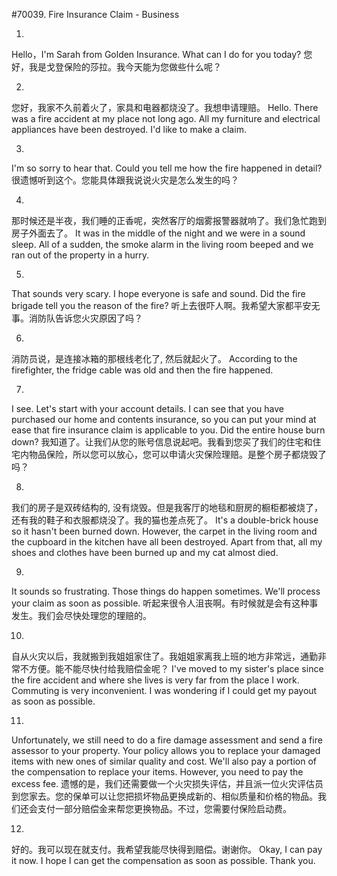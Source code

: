 #70039. Fire Insurance Claim - Business

1.
Hello，I'm Sarah from Golden Insurance. What can I do for you today?
您好，我是戈登保险的莎拉。我今天能为您做些什么呢？

2.
您好，我家不久前着火了，家具和电器都烧没了。我想申请理赔。
Hello. There was a fire accident at my place not long ago. All my furniture and electrical appliances have been destroyed. I'd like to make a claim.

3.
I'm so sorry to hear that. Could you tell me how the fire happened in detail?
很遗憾听到这个。您能具体跟我说说火灾是怎么发生的吗？

4.
那时候还是半夜，我们睡的正香呢，突然客厅的烟雾报警器就响了。我们急忙跑到房子外面去了。
It was in the middle of the night and we were in a sound sleep. All of a sudden, the smoke alarm in the living room beeped and we ran out of the property in a hurry.

5.
That sounds very scary. I hope everyone is safe and sound. Did the fire brigade tell you the reason of the fire?
听上去很吓人啊。我希望大家都平安无事。消防队告诉您火灾原因了吗？

6.
消防员说，是连接冰箱的那根线老化了, 然后就起火了。
According to the firefighter, the fridge cable was old and then the fire happened.

7.
I see. Let's start with your account details. I can see that you have purchased our home and contents insurance, so you can put your mind at ease that fire insurance claim is applicable to you. Did the entire house burn down?
我知道了。让我们从您的账号信息说起吧。我看到您买了我们的住宅和住宅内物品保险，所以您可以放心，您可以申请火灾保险理赔。是整个房子都烧毁了吗？

8.
我们的房子是双砖结构的, 没有烧毁。但是我客厅的地毯和厨房的橱柜都被烧了，还有我的鞋子和衣服都烧没了。我的猫也差点死了。
It's a double-brick house so it hasn't been burned down. However, the carpet in the living room and the cupboard in the kitchen have all been destroyed. Apart from that, all my shoes and clothes have been burned up and my cat almost died.

9.
It sounds so frustrating. Those things do happen sometimes. We'll process your claim as soon as possible.
听起来很令人沮丧啊。有时候就是会有这种事发生。我们会尽快处理您的理赔的。

10.
自从火灾以后，我就搬到我姐姐家住了。我姐姐家离我上班的地方非常远，通勤非常不方便。能不能尽快付给我赔偿金呢？
I've moved to my sister's place since the fire accident and where she lives is very far from the place I work. Commuting is very inconvenient. I was wondering if I could get my payout as soon as possible.

11.
Unfortunately, we still need to do a fire damage assessment and send a fire assessor to your property. Your policy allows you to replace your damaged items with new ones of similar quality and cost. We'll also pay a portion of the compensation to replace your items. However, you need to pay the excess fee.
遗憾的是，我们还需要做一个火灾损失评估，并且派一位火灾评估员到您家去。您的保单可以让您把损坏物品更换成新的、相似质量和价格的物品。我们还会支付一部分赔偿金来帮您更换物品。不过，您需要付保险启动费。

12.
好的。我可以现在就支付。我希望我能尽快得到赔偿。谢谢你。
Okay, I can pay it now. I hope I can get the compensation as soon as possible. Thank you.